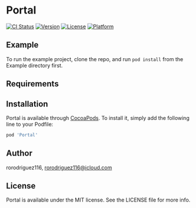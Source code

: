 # Portal

[![CI Status](https://img.shields.io/travis/rorodriguez116/Portal.svg?style=flat)](https://travis-ci.org/rorodriguez116/Portal)
[![Version](https://img.shields.io/cocoapods/v/Portal.svg?style=flat)](https://cocoapods.org/pods/Portal)
[![License](https://img.shields.io/cocoapods/l/Portal.svg?style=flat)](https://cocoapods.org/pods/Portal)
[![Platform](https://img.shields.io/cocoapods/p/Portal.svg?style=flat)](https://cocoapods.org/pods/Portal)

## Example

To run the example project, clone the repo, and run `pod install` from the Example directory first.

## Requirements

## Installation

Portal is available through [CocoaPods](https://cocoapods.org). To install
it, simply add the following line to your Podfile:

```ruby
pod 'Portal'
```

## Author

rorodriguez116, rorodriguez116@icloud.com

## License

Portal is available under the MIT license. See the LICENSE file for more info.
